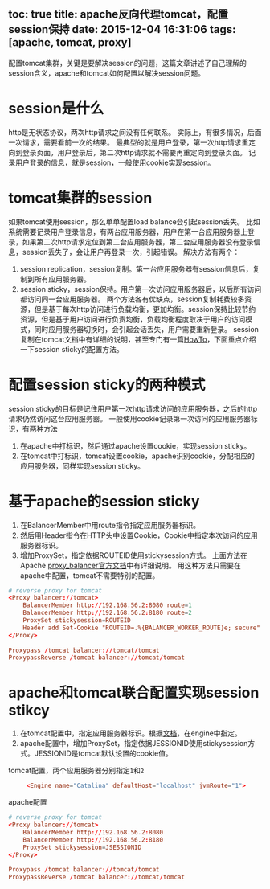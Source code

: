toc: true
title: apache反向代理tomcat，配置session保持
date: 2015-12-04 16:31:06
tags: [apache, tomcat, proxy]
---
配置tomcat集群，关键是要解决session的问题，这篇文章讲述了自己理解的session含义，apache和tomcat如何配置以解决session问题。
<!--more-->

# session是什么
 
http是无状态协议，两次http请求之间没有任何联系。
实际上，有很多情况，后面一次请求，需要看前一次的结果。
最典型的就是用户登录，第一次http请求重定向到登录页面，用户登录后，第二次http请求就不需要再重定向到登录页面。
记录用户登录的信息，就是session，一般使用cookie实现session。
 
# tomcat集群的session
 
如果tomcat使用session，那么单单配置load balance会引起session丢失。
比如系统需要记录用户登录信息，有两台应用服务器，用户在第一台应用服务器上登录，如果第二次http请求定位到第二台应用服务器，第二台应用服务器没有登录信息，session丢失了，会让用户再登录一次，引起错误。
解决方法有两个：
1. session replication，session复制。第一台应用服务器有session信息后，复制到所有应用服务器。
2. session sticky，session保持。用户第一次访问应用服务器后，以后所有访问都访问同一台应用服务器。
两个方法各有优缺点，session复制耗费较多资源，但是基于每次http访问进行负载均衡，更加均衡。session保持比较节约资源，但是基于用户访问进行负责均衡，负载均衡程度取决于用户的访问模式，同时应用服务器切换时，会引起会话丢失，用户需要重新登录。
session复制在tomcat文档中有详细的说明，甚至专门有一篇[HowTo](http://tomcat.apache.org/tomcat-8.0-doc/cluster-howto.html)，下面重点介绍一下session sticky的配置方法。
 
# 配置session sticky的两种模式
 
session sticky的目标是记住用户第一次http请求访问的应用服务器，之后的http请求仍然访问这台应用服务器。
一般使用cookie记录第一次访问的应用服务器标识，有两种方法
1. 在apache中打标识，然后通过apache设置cookie，实现session sticky。
2. 在tomcat中打标识，tomcat设置cookie，apache识别cookie，分配相应的应用服务器，同样实现session sticky。
 
# 基于apache的session sticky
 
1. 在BalancerMember中用route指令指定应用服务器标识。
2. 然后用Header指令在HTTP头中设置Cookie，Cookie中指定本次访问的应用服务器标识。
3. 增加ProxySet，指定依据ROUTEID使用stickysession方式。
上面方法在Apache [proxy_balancer官方文档](http://httpd.apache.org/docs/2.4/mod/mod_proxy_balancer.html)中有详细说明。
用这种方法只需要在apache中配置，tomcat不需要特别的配置。
 
```conf
# reverse proxy for tomcat
<Proxy balancer://tomcat>
    BalancerMember http://192.168.56.2:8080 route=1
    BalancerMember http://192.168.56.2:8180 route=2
    ProxySet stickysession=ROUTEID
    Header add Set-Cookie "ROUTEID=.%{BALANCER_WORKER_ROUTE}e; secure" env=BALANCER_ROUTE_CHANGED
</Proxy>
 
Proxypass /tomcat balancer://tomcat/tomcat
ProxypassReverse /tomcat balancer://tomcat/tomcat
```
 
# apache和tomcat联合配置实现session stikcy
 
1. 在tomcat配置中，指定应用服务器标识。根据[文档](http://tomcat.apache.org/tomcat-8.0-doc/config/engine.html)，在engine中指定。
2. apache配置中，增加ProxySet，指定依据JESSIONID使用stickysession方式。JESSIONID是tomcat默认设置的cookie值。
 
tomcat配置，两个应用服务器分别指定`1`和`2`
```conf
     <Engine name="Catalina" defaultHost="localhost" jvmRoute="1">
```
 
apache配置
```conf
# reverse proxy for tomcat
<Proxy balancer://tomcat>
    BalancerMember http://192.168.56.2:8080
    BalancerMember http://192.168.56.2:8180
    ProxySet stickysession=JSESSIONID
</Proxy>
 
Proxypass /tomcat balancer://tomcat/tomcat
ProxypassReverse /tomcat balancer://tomcat/tomcat
```
